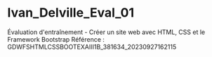 # Ivan_Delville_Eval_01
  Évaluation d'entraînement - Créer un site web avec HTML, CSS et le Framework Bootstrap Référence : GDWFSHTMLCSSBOOTEXAIII1B_381634_20230927162115
